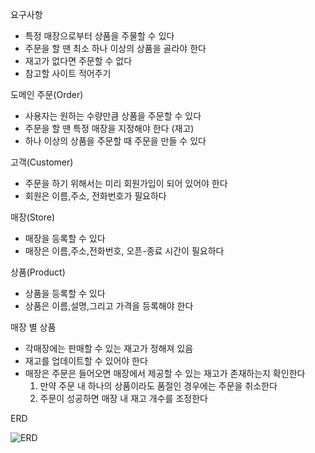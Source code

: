 요구사항
- 특정 매장으로부터 상품을 주물할 수 있다
- 주문을 할 땐 최소 하나 이상의 상품을 골라야 한다
- 재고가 없다면 주문할 수 없다
- 참고할 사이트 적어주기

도메인 
주문(Order)
- 사용자는 원하는 수량만큼 상품을 주문할 수 있다
- 주문을 할 땐 특정 매장을 지정해야 한다 (재고)
- 하나 이상의 상품을 주문할 때 주문을 만들 수 있다

고객(Customer)
- 주문을 하기 위해서는 미리 회원가입이 되어 있어야 한다
- 회원은 이름,주소, 전화번호가 필요하다

매장(Store)
- 매장을 등록할 수 있다
- 매장은 이름,주소,전화번호, 오픈-종료 시간이 필요하다

상품(Product)
- 상품을 등록할 수 있다
- 상품은 이름,설명,그리고 가격을 등록해야 한다

매장 별 상품
- 각매장에는 판매할 수 있는 재고가 정해져 있음
- 재고를 업데이트할 수 있어야 한다
- 매장은 주문은 들어오면 매장에서 제공할 수 있는 재고가 존재하는지 확인한다
  1. 만약 주문 내 하나의 상품이라도 품절인 경우에는 주문을 취소한다
  2. 주문이 성공하면 매장 내 재고 개수를 조정한다


ERD

![ERD](https://github.com/postwo/cafe/assets/148507889/76e6abf7-d8f4-4fa4-8cda-860d7e03f096)
